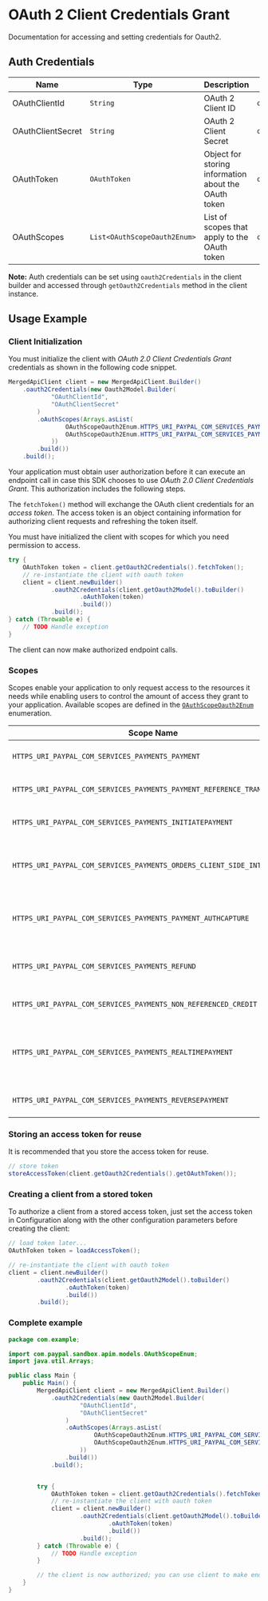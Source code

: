 
# OAuth 2 Client Credentials Grant



Documentation for accessing and setting credentials for Oauth2.

## Auth Credentials

| Name | Type | Description | Setter | Getter |
|  --- | --- | --- | --- | --- |
| OAuthClientId | `String` | OAuth 2 Client ID | `oAuthClientId` | `getOAuthClientId()` |
| OAuthClientSecret | `String` | OAuth 2 Client Secret | `oAuthClientSecret` | `getOAuthClientSecret()` |
| OAuthToken | `OAuthToken` | Object for storing information about the OAuth token | `oAuthToken` | `getOAuthToken()` |
| OAuthScopes | `List<OAuthScopeOauth2Enum>` | List of scopes that apply to the OAuth token | `oAuthScopes` | `getOAuthScopes()` |



**Note:** Auth credentials can be set using `oauth2Credentials` in the client builder and accessed through `getOauth2Credentials` method in the client instance.

## Usage Example

### Client Initialization

You must initialize the client with *OAuth 2.0 Client Credentials Grant* credentials as shown in the following code snippet.

```java
MergedApiClient client = new MergedApiClient.Builder()
    .oauth2Credentials(new Oauth2Model.Builder(
            "OAuthClientId",
            "OAuthClientSecret"
        )
        .oAuthScopes(Arrays.asList(
                OAuthScopeOauth2Enum.HTTPS_URI_PAYPAL_COM_SERVICES_PAYMENTS_PAYMENT,
                OAuthScopeOauth2Enum.HTTPS_URI_PAYPAL_COM_SERVICES_PAYMENTS_PAYMENT_REFERENCE_TRANSACTION
            ))
        .build())
    .build();
```



Your application must obtain user authorization before it can execute an endpoint call in case this SDK chooses to use *OAuth 2.0 Client Credentials Grant*. This authorization includes the following steps.

The `fetchToken()` method will exchange the OAuth client credentials for an *access token*. The access token is an object containing information for authorizing client requests and refreshing the token itself.

You must have initialized the client with scopes for which you need permission to access.

```java
try {
    OAuthToken token = client.getOauth2Credentials().fetchToken();
    // re-instantiate the client with oauth token
    client = client.newBuilder()
            .oauth2Credentials(client.getOauth2Model().toBuilder()
                    .oAuthToken(token)
                    .build())
            .build();
} catch (Throwable e) {
    // TODO Handle exception
}
```

The client can now make authorized endpoint calls.

### Scopes

Scopes enable your application to only request access to the resources it needs while enabling users to control the amount of access they grant to your application. Available scopes are defined in the [`OAuthScopeOauth2Enum`](../../doc/models/o-auth-scope-oauth-2-enum.md) enumeration.

| Scope Name | Description |
|  --- | --- |
| `HTTPS_URI_PAYPAL_COM_SERVICES_PAYMENTS_PAYMENT` | Manage payments and checkout workflow. |
| `HTTPS_URI_PAYPAL_COM_SERVICES_PAYMENTS_PAYMENT_REFERENCE_TRANSACTION` | Permission to initiate reference transaction |
| `HTTPS_URI_PAYPAL_COM_SERVICES_PAYMENTS_INITIATEPAYMENT` | Initiates payments and checkout workflows. |
| `HTTPS_URI_PAYPAL_COM_SERVICES_PAYMENTS_ORDERS_CLIENT_SIDE_INTEGRATION` | Allows client-side integration on Create, Get, Patch, Authorize & Capture Order endpoints. |
| `HTTPS_URI_PAYPAL_COM_SERVICES_PAYMENTS_PAYMENT_AUTHCAPTURE` | Permission to do non-real time payments like capture on authorization |
| `HTTPS_URI_PAYPAL_COM_SERVICES_PAYMENTS_REFUND` | Permission to initiate a refund on a capture transaction |
| `HTTPS_URI_PAYPAL_COM_SERVICES_PAYMENTS_NON_REFERENCED_CREDIT` | Permission to initiate non referenced credit |
| `HTTPS_URI_PAYPAL_COM_SERVICES_PAYMENTS_REALTIMEPAYMENT` | Permission to do any real time payment, with support for sale/authorize/order intents |
| `HTTPS_URI_PAYPAL_COM_SERVICES_PAYMENTS_REVERSEPAYMENT` | Permission to do any reverse payment |

### Storing an access token for reuse

It is recommended that you store the access token for reuse.

```java
// store token
storeAccessToken(client.getOauth2Credentials().getOAuthToken());
```

### Creating a client from a stored token

To authorize a client from a stored access token, just set the access token in Configuration along with the other configuration parameters before creating the client:

```java
// load token later...
OAuthToken token = loadAccessToken();

// re-instantiate the client with oauth token
client = client.newBuilder()
        .oauth2Credentials(client.getOauth2Model().toBuilder()
                .oAuthToken(token)
                .build())
        .build();
```

### Complete example



```java
package com.example;

import com.paypal.sandbox.apim.models.OAuthScopeEnum;
import java.util.Arrays;

public class Main {
    public Main() {
        MergedApiClient client = new MergedApiClient.Builder()
            .oauth2Credentials(new Oauth2Model.Builder(
                    "OAuthClientId",
                    "OAuthClientSecret"
                )
                .oAuthScopes(Arrays.asList(
                        OAuthScopeOauth2Enum.HTTPS_URI_PAYPAL_COM_SERVICES_PAYMENTS_PAYMENT,
                        OAuthScopeOauth2Enum.HTTPS_URI_PAYPAL_COM_SERVICES_PAYMENTS_PAYMENT_REFERENCE_TRANSACTION
                    ))
                .build())
            .build();


        try {
            OAuthToken token = client.getOauth2Credentials().fetchToken();
            // re-instantiate the client with oauth token
            client = client.newBuilder()
                    .oauth2Credentials(client.getOauth2Model().toBuilder()
                            .oAuthToken(token)
                            .build())
                    .build();
        } catch (Throwable e) {
            // TODO Handle exception
        }

        // the client is now authorized; you can use client to make endpoint calls
    }
}
```


